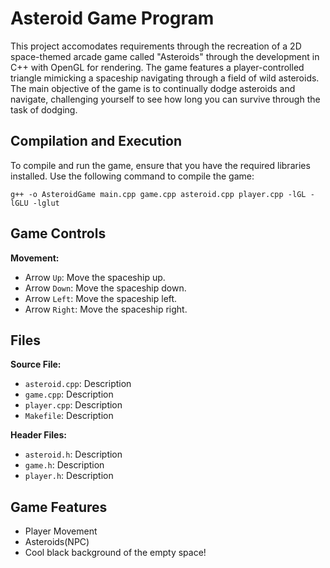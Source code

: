 
# Asteroid Game Program 
This project accomodates requirements through the recreation of a 2D space-themed arcade game called "Asteroids" through the development in C++ with OpenGL for rendering. The game features a player-controlled triangle mimicking a spaceship navigating through a field of wild asteroids. The main objective of the game is to continually dodge asteroids and navigate, challenging yourself to see how long you can survive through the task of dodging.  

## Compilation and Execution
To compile and run the game, ensure that you have the required libraries installed. Use the following command to compile the game:
```
g++ -o AsteroidGame main.cpp game.cpp asteroid.cpp player.cpp -lGL -lGLU -lglut
```

## Game Controls
**Movement:**
- Arrow `Up`: Move the spaceship up. 
- Arrow `Down`: Move the spaceship down. 
- Arrow `Left`: Move the spaceship left. 
- Arrow `Right`: Move the spaceship right. 

## Files

**Source File:**
- `asteroid.cpp`: Description
- `game.cpp`: Description
- `player.cpp`: Description
- `Makefile`: Description

**Header Files:**
- `asteroid.h`: Description
- `game.h`:  Description
- `player.h`: Description


## Game Features
- Player Movement
- Asteroids(NPC)
- Cool black background of the empty space!



